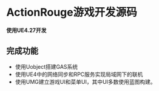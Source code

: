 # ActionRouge游戏开发源码
**使用UE4.27开发**  

## 完成功能
- 使用Uobject搭建GAS系统
- 使用UE4中的网络同步和RPC服务实现局域网下的联机
- 使用UMG建立游戏UI和菜单UI，其中UI多数使用蓝图构建。

